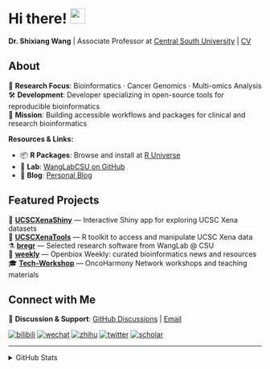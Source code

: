 
# Hi there! <img src="https://media.giphy.com/media/WUlplcMpOCEmTGBtBW/giphy.gif" width="30">

**Dr. Shixiang Wang** | Associate Professor at [Central South University](https://en.csu.edu.cn/) | [CV](https://faculty.csu.edu.cn/wangshixiang)

## About

🔬 **Research Focus**: Bioinformatics · Cancer Genomics · Multi-omics Analysis  
🛠️ **Development**: Developer specializing in open-source tools for reproducible bioinformatics  
🎯 **Mission**: Building accessible workflows and packages for clinical and research bioinformatics  

**Resources & Links:**
- 📦 **R Packages**: Browse and install at [R Universe](https://shixiangwang.r-universe.dev/)
- 🧬 **Lab**: [WangLabCSU on GitHub](https://github.com/WangLabCSU) 
- 📝 **Blog**: [Personal Blog](https://shixiangwang.github.io/)

## Featured Projects

🌟 **[UCSCXenaShiny](https://github.com/openbiox/UCSCXenaShiny)** — Interactive Shiny app for exploring UCSC Xena datasets  
🔧 **[UCSCXenaTools](https://github.com/ropensci/UCSCXenaTools)** — R toolkit to access and manipulate UCSC Xena data  
⚗️ **[bregr](https://github.com/WangLabCSU/bregr)** — Selected research software from WangLab @ CSU  
📰 **[weekly](https://github.com/openbiox/weekly)** — Openbiox Weekly: curated bioinformatics news and resources  
🎓 **[Tech-Workshop](https://github.com/OncoHarmony-Network/Tech-Workshop)** — OncoHarmony Network workshops and teaching materials

## Connect with Me

💬 **Discussion & Support**: [GitHub Discussions](https://github.com/ShixiangWang/self-study/discussions) | [Email](mailto:shixiang1994wang@gmail.com)

[![bilibili](https://img.shields.io/badge/王诗翔-B站-yellow)](https://space.bilibili.com/11553374) [![wechat](https://img.shields.io/badge/王诗翔-微信公众号-important)](https://shixiangwang.github.io/home/logo/qrcode.jpg) [![zhihu](https://img.shields.io/badge/王诗翔-知乎-blue)](https://www.zhihu.com/people/shixiangwang) [![twitter](https://img.shields.io/badge/WangShxiang-twitter-ff69b4)](https://twitter.com/WangShxiang) [![scholar](https://img.shields.io/badge/ShixiangWang-Scholar-00ffff)](https://scholar.google.com/citations?user=FvNp0NkAAAAJ)

---

<details>
 
<summary>GitHub Stats</summary>


<!--START_SECTION:waka-->
**🐱 My GitHub Data** 

> 📦 5.0 MB Used in GitHub's Storage 
 > 
> 🏆 949 Contributions in the Year 2025
 > 
> 🚫 Not Opted to Hire
 > 
> 📜 100 Public Repositories 
 > 
> 🔑 30 Private Repositories 
 > 
**I'm an Early 🐤** 

```text
🌞 Morning                3028 commits        ████░░░░░░░░░░░░░░░░░░░░░   17.38 % 
🌆 Daytime                7364 commits        ███████████░░░░░░░░░░░░░░   42.26 % 
🌃 Evening                5754 commits        ████████░░░░░░░░░░░░░░░░░   33.02 % 
🌙 Night                  1278 commits        ██░░░░░░░░░░░░░░░░░░░░░░░   07.33 % 
```
📅 **I'm Most Productive on Tuesday** 

```text
Monday                   2612 commits        ████░░░░░░░░░░░░░░░░░░░░░   14.99 % 
Tuesday                  3058 commits        ████░░░░░░░░░░░░░░░░░░░░░   17.55 % 
Wednesday                2767 commits        ████░░░░░░░░░░░░░░░░░░░░░   15.88 % 
Thursday                 2952 commits        ████░░░░░░░░░░░░░░░░░░░░░   16.94 % 
Friday                   2562 commits        ████░░░░░░░░░░░░░░░░░░░░░   14.70 % 
Saturday                 1474 commits        ██░░░░░░░░░░░░░░░░░░░░░░░   08.46 % 
Sunday                   1999 commits        ███░░░░░░░░░░░░░░░░░░░░░░   11.47 % 
```


**I Mostly Code in R** 

```text
R                        89 repos            ██████████████░░░░░░░░░░░   54.27 % 
HTML                     25 repos            ████░░░░░░░░░░░░░░░░░░░░░   15.24 % 
JavaScript               9 repos             █░░░░░░░░░░░░░░░░░░░░░░░░   05.49 % 
Python                   7 repos             █░░░░░░░░░░░░░░░░░░░░░░░░   04.27 % 
SCSS                     4 repos             █░░░░░░░░░░░░░░░░░░░░░░░░   02.44 % 
```




 Last Updated on 11/10/2025 18:52:43 UTC
<!--END_SECTION:waka-->

> These Readme stats are generated using github action [awesome-readme-stats](https://github.com/anmol098/waka-readme-stats)

-----

**NOTE: Top languages does not indicate my skill level or anything like that. It is just a metric of which languages have been hosted by me on GitHub based on the usage across repositories.**

</details>
